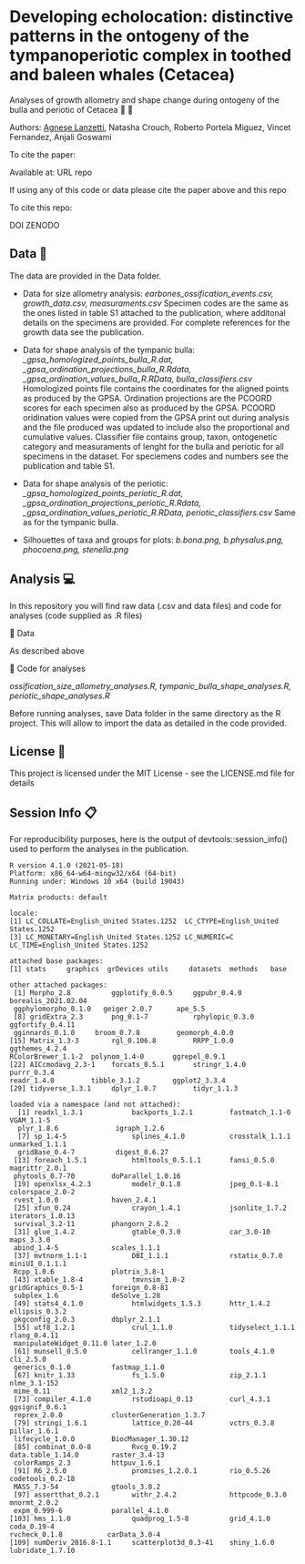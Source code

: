 # Developing echolocation: distinctive patterns in the ontogeny of the tympanoperiotic complex in toothed and baleen whales (Cetacea)
Analyses of growth allometry and shape change during ontogeny of the bulla and periotic of Cetacea  :dolphin: :whale:

Authors: [Agnese Lanzetti](mailto:agnese.lanzetti@gmail.com?subject=[GitHub]%20Earbones%20Paper%20Code), Natasha Crouch, Roberto Portela Miguez, Vincet Fernandez, Anjali Goswami

To cite the paper:


Available at: URL repo

If using any of this code or data please cite the paper above and this repo

To cite this repo:


DOI ZENODO

## Data :floppy_disk: 

The data are provided in the Data folder.

- Data for size allometry analysis: *earbones_ossification_events.csv, growth_data.csv, measuraments.csv* 
Specimen codes are the same as the ones listed in table S1 attached to the publication, where additonal details on the specimens are provided. For complete references for the growth data see the publication.

- Data for shape analysis of the tympanic bulla: *_gpsa_homologized_points_bulla_R.dat, _gpsa_ordination_projections_bulla_R.Rdata, _gpsa_ordination_values_bulla_R.RData, bulla_classifiers.csv*
Homologized points file contains the coordinates for the aligned points as produced by the GPSA. Ordination projections are the PCOORD scores for each specimen also as produced by the GPSA. PCOORD oridination values were copied from the GPSA print out during analysis and the file produced was updated to include also the proportional and cumulative values. Classifier file contains group, taxon, ontogenetic category and measuraments of lenght for the bulla and periotic for all specimens in the dataset. For speciemens codes and numbers see the publication and table S1.

- Data for shape analysis of the periotic: *_gpsa_homologized_points_periotic_R.dat, _gpsa_ordination_projections_periotic_R.Rdata, _gpsa_ordination_values_periotic_R.RData, periotic_classifiers.csv*
Same as for the tympanic bulla.

- Silhouettes of taxa and groups for plots: *b.bona.png, b.physalus.png, phocoena.png, stenella.png*

## Analysis :computer:
In this repository you will find raw data (.csv and data files) and code for analyses (code supplied as .R files)

📁 Data

As described above

📁 Code for analyses

*ossification_size_allometry_analyses.R, tympanic_bulla_shape_analyses.R, periotic_shape_analyses.R*

Before running analyses, save Data folder in the same directory as the R project. This will allow to import the data as detailed in the code provided.

## License 📃
This project is licensed under the MIT License - see the LICENSE.md file for details

## Session Info 📋
For reproducibility purposes, here is the output of devtools::session_info() used to perform the analyses in the publication.

```
R version 4.1.0 (2021-05-18)
Platform: x86_64-w64-mingw32/x64 (64-bit)
Running under: Windows 10 x64 (build 19043)

Matrix products: default

locale:
[1] LC_COLLATE=English_United States.1252  LC_CTYPE=English_United States.1252    
[3] LC_MONETARY=English_United States.1252 LC_NUMERIC=C LC_TIME=English_United States.1252    

attached base packages:
[1] stats     graphics  grDevices utils     datasets  methods   base     

other attached packages:
 [1] Morpho_2.8          ggplotify_0.0.5     ggpubr_0.4.0        borealis_2021.02.04 
 ggphylomorpho_0.1.0   geiger_2.0.7      ape_5.5            
 [8] gridExtra_2.3       png_0.1-7           rphylopic_0.3.0     ggfortify_0.4.11   
 gginnards_0.1.0     broom_0.7.8         geomorph_4.0.0     
[15] Matrix_1.3-3        rgl_0.106.8         RRPP_1.0.0          ggthemes_4.2.4      
RColorBrewer_1.1-2  polynom_1.4-0       ggrepel_0.9.1      
[22] AICcmodavg_2.3-1    forcats_0.5.1       stringr_1.4.0       purrr_0.3.4     
readr_1.4.0         tibble_3.1.2        ggplot2_3.3.4      
[29] tidyverse_1.3.1     dplyr_1.0.7         tidyr_1.1.3        

loaded via a namespace (and not attached):
  [1] readxl_1.3.1            backports_1.2.1         fastmatch_1.1-0           VGAM_1.1-5              
  plyr_1.8.6              igraph_1.2.6           
  [7] sp_1.4-5                splines_4.1.0           crosstalk_1.1.1           unmarked_1.1.1         
  gridBase_0.4-7          digest_0.6.27          
 [13] foreach_1.5.1           htmltools_0.5.1.1       fansi_0.5.0              magrittr_2.0.1      
 phytools_0.7-70         doParallel_1.0.16      
 [19] openxlsx_4.2.3          modelr_0.1.8            jpeg_0.1-8.1             colorspace_2.0-2      
 rvest_1.0.0             haven_2.4.1            
 [25] xfun_0.24               crayon_1.4.1            jsonlite_1.7.2           iterators_1.0.13     
 survival_3.2-11         phangorn_2.6.2         
 [31] glue_1.4.2              gtable_0.3.0            car_3.0-10               maps_3.3.0              
 abind_1.4-5             scales_1.1.1           
 [37] mvtnorm_1.1-1           DBI_1.1.1               rstatix_0.7.0            miniUI_0.1.1.1          
 Rcpp_1.0.6              plotrix_3.8-1          
 [43] xtable_1.8-4            tmvnsim_1.0-2           gridGraphics_0.5-1       foreign_0.8-81          
 subplex_1.6             deSolve_1.28           
 [49] stats4_4.1.0            htmlwidgets_1.5.3       httr_1.4.2               ellipsis_0.3.2         
 pkgconfig_2.0.3         dbplyr_2.1.1           
 [55] utf8_1.2.1              crul_1.1.0              tidyselect_1.1.1         rlang_0.4.11           
 manipulateWidget_0.11.0 later_1.2.0            
 [61] munsell_0.5.0           cellranger_1.1.0        tools_4.1.0              cli_2.5.0             
 generics_0.1.0          fastmap_1.1.0          
 [67] knitr_1.33              fs_1.5.0                zip_2.1.1                nlme_3.1-152        
 mime_0.11               xml2_1.3.2             
 [73] compiler_4.1.0          rstudioapi_0.13         curl_4.3.1               ggsignif_0.6.1        
 reprex_2.0.0            clusterGeneration_1.3.7
 [79] stringi_1.6.1           lattice_0.20-44         vctrs_0.3.8              pillar_1.6.1         
 lifecycle_1.0.0         BiocManager_1.30.12    
 [85] combinat_0.0-8          Rvcg_0.19.2             data.table_1.14.0        raster_3.4-13           
 colorRamps_2.3          httpuv_1.6.1           
 [91] R6_2.5.0                promises_1.2.0.1        rio_0.5.26               codetools_0.2-18        
 MASS_7.3-54             gtools_3.8.2           
 [97] assertthat_0.2.1        withr_2.4.2             httpcode_0.3.0           mnormt_2.0.2            
 expm_0.999-6            parallel_4.1.0         
[103] hms_1.1.0               quadprog_1.5-8          grid_4.1.0              coda_0.19-4            
rvcheck_0.1.8           carData_3.0-4          
[109] numDeriv_2016.8-1.1     scatterplot3d_0.3-41    shiny_1.6.0             lubridate_1.7.10      
```
